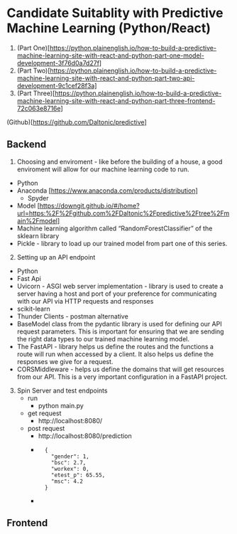 # Candidate Suitablity with Predictive Machine Learning (Python/React)

1. (Part One)[https://python.plainenglish.io/how-to-build-a-predictive-machine-learning-site-with-react-and-python-part-one-model-development-3f76d0a7d27f]
2. (Part Two)[https://python.plainenglish.io/how-to-build-a-predictive-machine-learning-site-with-react-and-python-part-two-api-development-9c1cef28f3a]
3. (Part Three)[https://python.plainenglish.io/how-to-build-a-predictive-machine-learning-site-with-react-and-python-part-three-frontend-72c063e8716e]

(Github)[https://github.com/Daltonic/predictive]

## Backend
1. Choosing and enviroment - like before the building of a house, a good enviroment will allow for our machine learning code to run.
  - Python
  - Anaconda [https://www.anaconda.com/products/distribution]
    - Spyder
  - Model [https://downgit.github.io/#/home?url=https:%2F%2Fgithub.com%2FDaltonic%2Fpredictive%2Ftree%2Fmain%2Fmodel]
- Machine learning algorithm called “RandomForestClassifier” of the sklearn library
- Pickle - library to load up our trained model from part one of this series.

2. Setting up an API endpoint
  - Python
  - Fast Api
  - Uvicorn - ASGI web server implementation  - library is used to create a server having a host and port of your preference for communicating with our API via HTTP requests and responses
  - scikit-learn
  - Thunder Clients - postman alternative
  - BaseModel class from the pydantic library is used for defining our API request parameters. This is important for ensuring that we are sending the right data types to our trained machine learning model.
  - The FastAPI - library helps us define the routes and the functions a route will run when accessed by a client. It also helps us define the responses we give for a request.
  - CORSMiddleware - helps us define the domains that will get resources from our API. This is a very important configuration in a FastAPI project.

3. Spin Server and test endpoints
    - run
      - python main.py
    - get request
      - http://localhost:8080/
    - post request
      - http://localhost:8080/prediction
      - ``` 
          {
            "gender": 1,
            "bsc": 2.7,
            "workex": 0,
            "etest_p": 65.55,
            "msc": 4.2
          }
        ```
      - 
  



## Frontend